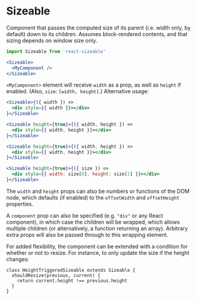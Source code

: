 # Sizeable

Component that passes the computed size of its parent (i.e. width only, by default) down to its children. Assumes block-rendered contents, and that sizing depends on window size only.

```jsx
import Sizeable from 'react-sizeable'

<Sizeable>
  <MyComponent />
</Sizeable>
```

`<MyComponent>` element will receive `width` as a prop, as well as `height` if enabled. (Also, `size`: `[width, height]`.) Alternative usage:

```jsx
<Sizeable>{({ width }) =>
  <div style={{ width }}></div>
}</Sizeable>

<Sizeable height={true}>{({ width, height }) =>
  <div style={{ width, height }}></div>
}</Sizeable>

<Sizeable height={true}>{({ width, height }) =>
  <div style={{ width, height }}></div>
}</Sizeable>

<Sizeable height={true}>{({ size }) =>
  <div style={{ width: size[0], height: size[1] }}></div>
}</Sizeable>
```

The `width` and `height` props can also be numbers or functions of the DOM node, which defaults (if enabled) to the `offsetWidth` and `offsetHeight` properties.

A `component` prop can also be specified (e.g. `"div"` or any React component), in which case the children will be wrapped, which allows multiple children (or alternatively, a function returning an array). Arbitrary extra props will also be passed through to this wrapping element.

For added flexibility, the component can be extended with a condition for whether or not to resize. For instance, to only update the size if the height changes:

```
class HeightTriggeredSizeable extends Sizeable {
  shouldResize(previous, current) {
    return current.height !== previous.height
  }
}
```
